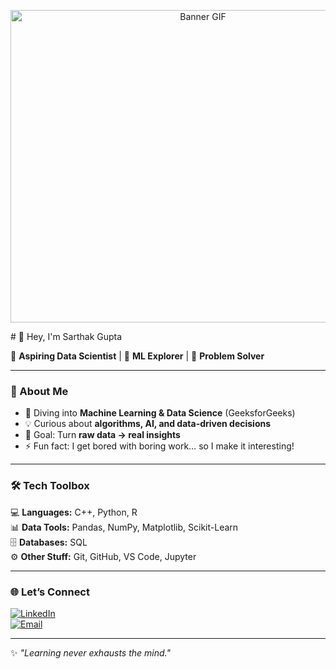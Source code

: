 <p align="center">
  <img src="gif.gif" alt="Banner GIF" width="600px" height="500px" />
</p>
# 👋 Hey, I'm Sarthak Gupta  

🚀 **Aspiring Data Scientist** | 🤖 **ML Explorer** | 🧩 **Problem Solver**  

---

### 🌟 About Me  
- 🔭 Diving into **Machine Learning & Data Science** (GeeksforGeeks)  
- 💡 Curious about **algorithms, AI, and data-driven decisions**  
- 🎯 Goal: Turn **raw data → real insights**  
- ⚡ Fun fact: I get bored with boring work… so I make it interesting!  

---

### 🛠️ Tech Toolbox  
💻 **Languages:** C++, Python, R  
📊 **Data Tools:** Pandas, NumPy, Matplotlib, Scikit-Learn  
🗄️ **Databases:** SQL  
⚙️ **Other Stuff:** Git, GitHub, VS Code, Jupyter  

---

### 🌐 Let’s Connect  
[![LinkedIn](https://img.shields.io/badge/LinkedIn-0A66C2?style=for-the-badge&logo=linkedin&logoColor=white)](https://www.linkedin.com/in/sarthak-gupta)  
[![Email](https://img.shields.io/badge/Email-D14836?style=for-the-badge&logo=gmail&logoColor=white)](mailto:sarthakgupta3729@gmail.com)  

---

✨ *"Learning never exhausts the mind."*  
